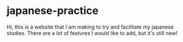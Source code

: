 # japanese-practice
Hi, this is a website that I am making to try and facilitate my japanese studies. There are a lot of features I would like to add, but it's still new!
